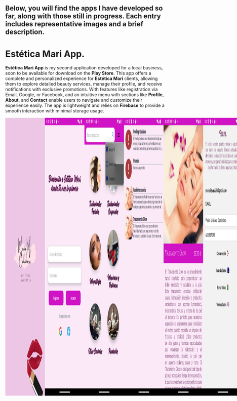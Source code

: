 Below, you will find the apps I have developed so far, along with those still in progress. Each entry includes representative images and a brief description.
---
# Estética Mari App.
**Estética Mari App** is my second application developed for a local business, soon to be available for download on the **Play Store**. This app offers a complete and personalized experience for **Estética Mari** clients, allowing them to explore detailed beauty services, manage their profile, and receive notifications with exclusive promotions. 
With features like registration via Email, Google, or Facebook, and an intuitive menu with sections like **Profile**, **About**, and **Contact** enable users to navigate and customize their experience easily. The app is lightweight and relies on **Firebase** to provide a smooth interaction with minimal storage usage.

<div style="display: flex;">
  <img src="https://github.com/Castellano46/Castellano46/blob/main/Imagenes%20readme/Group%2023.png" alt="Imagen 1" style="width: 500px; height: auto;">
 <img src="https://github.com/Castellano46/Castellano46/blob/main/Imagenes%20readme/Group%2024.png" alt="Imagen 1" style="width: 500px; height: auto;">
<div style="display: flex;">

 For more details, check out the [README]( https://github.com/Castellano46/Readme_Estetica).


## Tu primer Lambo.

This is a playful app I'm developing, inspired by the controversial Llados and the way his students treat his words as gospel. The app features a motivational onboarding that leads to the main menu. From there, users can track their workouts and set morning alarms, with progress reflected in a calendar. Staying consistent every day brings users closer to their ultimate goal: becoming the owner of a Lamborghini.

 <div style="display: flex;">
  <img src="https://github.com/Castellano46/Castellano46/blob/main/Imagenes%20readme/Group%2015.png" alt="Imagen 1" style="width: 500px; height: auto;">
 <img src="https://github.com/Castellano46/Castellano46/blob/main/Imagenes%20readme/Group%2016.png" alt="Imagen 1" style="width: 500px; height: auto;">
<div style="display: flex;">

[Go to the project ](https://github.com/Castellano46/Tu_primer_Lambo)

## Padel Kuatro.

This app is a key milestone as it marks the first app I developed and launched for use by a local business to serve its customers. It represents the initial steps we took in creating a booking and reservation management service for a padel court. I was responsible for developing the entire Android section, and together with a colleague, we built the app using Firebase.

 <div style="display: flex;">
  <img src="https://github.com/Castellano46/Castellano46/blob/main/Imagenes%20readme/Group%2013.png" alt="Imagen 1" style="width: 500px; height: auto;">
 <img src="https://github.com/Castellano46/Castellano46/blob/main/Imagenes%20readme/Group%2014.png" alt="Imagen 1" style="width: 500px; height: auto;">
<div style="display: flex;">

[Go to the project ](https://github.com/Castellano46/Kuatro)
 
---
Additionally, you can explore the apps I developed during the Bootcamp I completed at Keepcoding. These projects were instrumental in building the foundation of my knowledge and skills.
---

  ## Practice for the Android Fundamentals module at KeepCoding.
In this practice I develop a small app with Android Studio and Kotlin language. When running the application, we find a login that will give us access to a list of iconic heroes of the manga series, Dragon Ball, and we can simulate inflicting damage or healing the selected hero. If a character's health reaches zero, we will not be able to select him again, unless we use the resurrection button in the bottom right corner. This button will heal all characters to one hundred percent.

<div style="display: flex;">
  <img src="https://github.com/Castellano46/Castellano46/blob/main/Imagenes%20readme/FundamentosAndr.png"" alt="Imagen 1" style="width: 500px; height: auto;">
<div style="display: flex;">

 [Go to the project ](https://github.com/Castellano46/FundamentosAndroid)

 ## Practice for the Android SuperPowers module at KeepCoding.
In this practice we develop a small app with Android Studio and Kotlin language under the MVVM (Model View ViewModel) design pattern. For its development, we are introduced for the first time in Jetpack Compose.

<div style="display: flex;">
  <img src="https://github.com/Castellano46/Castellano46/blob/main/Imagenes%20readme/Android%20Superpoderes.png"" alt="Imagen 1" style="width: 500px; height: auto;">
<div style="display: flex;">

 [Go to the project ](https://github.com/Castellano46/Android-SuperPoderes)
 
 ---
